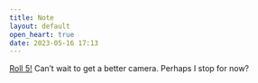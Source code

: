 ```yaml
---
title: Note
layout: default
open_heart: true
date: 2023-05-16 17:13
---
```


[Roll 5!](https://muan.co/pages/film-roll-05) Can’t wait to get a better camera. Perhaps I stop for now?
